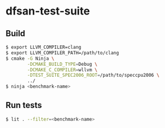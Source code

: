 # dfsan-test-suite

## Build

```bash
$ export LLVM_COMPILER=clang
$ export LLVM_COMPILER_PATH=/path/to/clang
$ cmake -G Ninja \
        -DCMAKE_BUILD_TYPE=Debug \
        -DCMAKE_C_COMPILER=wllvm \
        -DTEST_SUITE_SPEC2006_ROOT=/path/to/speccpu2006 \
        ../
$ ninja <benchmark-name>
```

## Run tests

```bash
$ lit . --filter=<benchmark-name>
```

